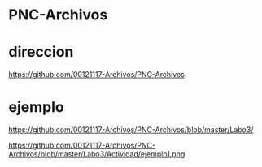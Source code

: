 # PNC-Archivos
 # direccion
 
 
https://github.com/00121117-Archivos/PNC-Archivos


# ejemplo 


https://github.com/00121117-Archivos/PNC-Archivos/blob/master/Labo3/


https://github.com/00121117-Archivos/PNC-Archivos/blob/master/Labo3/Actividad/ejemplo1.png
